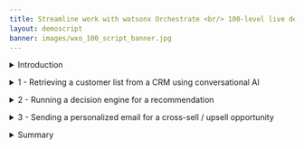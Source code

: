 ```yaml
---
title: Streamline work with watsonx Orchestrate <br/> 100-level live demo
layout: demoscript
banner: images/wxo_100_script_banner.jpg
---
```


<span id="top"></span>

<details markdown="1">

<summary>Introduction</summary>

Today we’ll see how IBM watsonx Orchestrate uses conversational AI to help sales professionals get their work done quickly.

Sellers in every industry perform many different tasks each day in their effort to upsell and cross-sell, including making customer offers, updating policies, and processing claims. In today's example, we'll look at how an insurance sales representative performs a series of tasks that traditionally require the use of multiple systems, making it challenging to remember which applications are required and how they are used.

Let’s look at how we can help sales reps become more efficient and effective in carrying out these daily responsibilities. Prior to watsonx Orchestrate, sales reps in a brokerage office dedicated a few hours per week to sending prospecting emails for upsell and cross-sell. The steps of this process were: 
1.	Search the CRM system for customers that meet certain criteria.
2.	Determine the best upsell and cross-sell products to offer each customer.
3.	Write a customized email to each customer.
4.	Send each e-mail.

We will see in the demo how quickly IBM watsonx Orchestrate can assist insurance sellers in performing this sequence of tasks. 

<br/><br/>

</details>

<p/>

<details markdown="1">

<summary>1 - Retrieving a customer list from a CRM using conversational AI</summary>

<br/>

| **1.1** | **Invoke Salesforce skill using conversational AI** |
| :--- | :--- |
| **Narration** | The first step of the upsell task is to search Salesforce for clients that are upsell opportunities. <br/><br/> We invoke the customer upsell task using a chat prompt. |
| **Action** &nbsp; 1.1.1 | Type a natural language command **'Write upsell email to customers who have experienced recent life changes'** to pull a customer list from Salesforce. <br/> <img src="images/1-1-1.png" width="800" /> |
| **Narration** | watsonx Orchestrate understands the request automatically and connects to Salesforce data using an API in the back end to retrieve a customer list. The data shows a list of all customers with recent life events. The customer data is neatly displayed in a built-in table within the chat interface. |

<br/>

**[Go to top](#place1)**

<br/><br/>

</details>

<p/>

<details markdown="1">

<summary>2 - Running a decision engine for a recommendation</summary>

<br/>

| **2.1** | **Identify a customer for cross-sell / upsell** |
| :--- | :--- |
| **Narration** | The next step of the task is to determine the products to recommend to the selected customer. This skill makes a product recommendation based on the customer’s situation. |
| **Action** &nbsp; 2.1.1 | Select **John Collins** (1) from the table and click **Apply** (2) in the chat window. <br/> <img src="images/2-1-1.png" width="800" /> |
| **Narration** | watsonx Orchestrate uses the built-in decision automation capabilities to determine cross-sell / upsell recommendations for the selected customer. <br/><br/> The decision engine applies business logic that considers many different customer factors in order to make a product recommendation. In this case, the decision recognizes that the customer, John Collins, has a child who recently turned twenty-five. In the US, twenty-six is a milestone requiring children to acquire independent health insurance care coverage. Therefore, the decision will recommend a few suitable health coverage products for John’s child. |

<br/>

**[Go to top](#place1)**

<br/><br/>

</details>

<p/>

<details markdown="1">

<summary>3 - Sending a personalized email for a cross-sell / upsell opportunity</summary>

<br/>

| **3.1** | **Use generative AI to create a personalized email** |
| :--- | :--- |
| **Narration** | watsonx Orchestrate uses one of 20 Large Language Models (LLMs) available in watsonx to generate a personalized email. The generative AI input prompt is automatically created based on the customer’s life event. The products recommended by the decision engine are inserted into the prompt. |
| **Action** &nbsp; 3.1.1 | In the prompt field, highlight the embedded recommended products. <br/> <img src="images/3-1-1.png" width="800" /> |
| **Action** &nbsp; 3.1.2 | Scroll down and click **Apply**. <br/> <img src="images/3-1-2.png" width="800" /> |
| **Narration** | watsonx Orchestrate connects to watsonx.ai to generate an email containing the upsell offer. The generated email contains client-specific content that references the client’s recent history and why the recommended policy change has been recommended. <br/><br/> watsonx Orchestrate comes with a pre-built email editor that allows the seller to further customize or change the email to their preferences, like adding a signature. When they are happy with the email format, they can send the email directly from watsonx Orchestrate without having to open their email client. |
| **Action** &nbsp; 3.1.3 | Change the email address in the **To** field to your own email and review the email. <br/> <img src="images/3-1-3.png" width="800" /> |
| **Action** &nbsp; 3.1.4 | Review the email. <br/><br/> Scroll down and click **Apply** in the watsonx Orchestrate chat window. <br/> <img src="images/3-1-4.png" width="800" /> |
| **Action** &nbsp; 3.1.5 | Open an email client to show the sent email. <br/> <img src="images/3-1-5.jpg" width="800" /> |
| **Narration** | As you can see here in one of their inboxes, the email was sent successfully. |
  
<br/>

**[Go to top](#place1)**

<br/><br/>

</details>

<p/>

<details markdown="1">

<summary>Summary</summary>

<br/>

In today’s demo, we saw an insurance seller use watsonx Orchestrate to automate some of their repetitive, daily tasks. What would normally take hours to do, we were able to accomplish in only five minutes without any code or constant switching between applications. 

That’s because watsonx Orchestrate comes with a catalog of pre-built skills and the ability to create custom ones. Instead of dealing with complex API commands, users only need to click a button to access their tools and services.

For multiple customers, this is equivalent to saving days of work. From an IT perspective, you are creating more efficient ways of doing work for end users and developers alike, and getting more out of your existing investments.

Thank you for attending today’s presentation.

**[Go to top](#place1)**

<br/><br/>

</details>